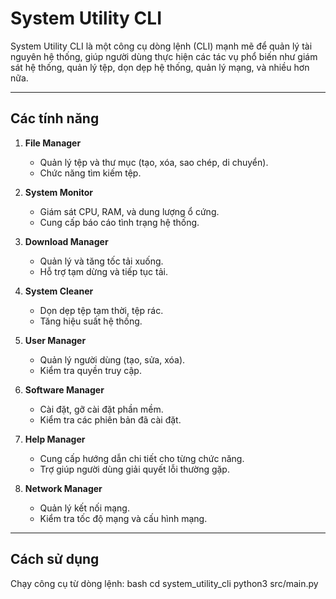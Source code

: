 # System Utility CLI

System Utility CLI là một công cụ dòng lệnh (CLI) mạnh mẽ để quản lý tài nguyên hệ thống, giúp người dùng thực hiện các tác vụ phổ biến như giám sát hệ thống, quản lý tệp, dọn dẹp hệ thống, quản lý mạng, và nhiều hơn nữa.

---

## **Các tính năng**
1. **File Manager**  
   - Quản lý tệp và thư mục (tạo, xóa, sao chép, di chuyển).  
   - Chức năng tìm kiếm tệp.

2. **System Monitor**  
   - Giám sát CPU, RAM, và dung lượng ổ cứng.  
   - Cung cấp báo cáo tình trạng hệ thống.

3. **Download Manager**  
   - Quản lý và tăng tốc tải xuống.  
   - Hỗ trợ tạm dừng và tiếp tục tải.

4. **System Cleaner**  
   - Dọn dẹp tệp tạm thời, tệp rác.  
   - Tăng hiệu suất hệ thống.

5. **User Manager**  
   - Quản lý người dùng (tạo, sửa, xóa).  
   - Kiểm tra quyền truy cập.

6. **Software Manager**  
   - Cài đặt, gỡ cài đặt phần mềm.  
   - Kiểm tra các phiên bản đã cài đặt.

7. **Help Manager**  
   - Cung cấp hướng dẫn chi tiết cho từng chức năng.  
   - Trợ giúp người dùng giải quyết lỗi thường gặp.

8. **Network Manager**  
   - Quản lý kết nối mạng.  
   - Kiểm tra tốc độ mạng và cấu hình mạng.

---

## **Cách sử dụng**
Chạy công cụ từ dòng lệnh:
bash
cd system_utility_cli 
python3 src/main.py
